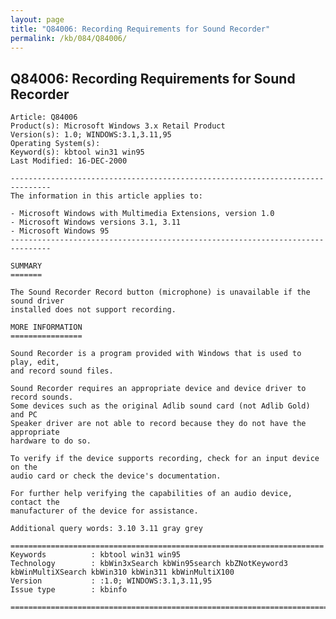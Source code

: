 ```yaml
---
layout: page
title: "Q84006: Recording Requirements for Sound Recorder"
permalink: /kb/084/Q84006/
---
```


## Q84006: Recording Requirements for Sound Recorder

	Article: Q84006
	Product(s): Microsoft Windows 3.x Retail Product
	Version(s): 1.0; WINDOWS:3.1,3.11,95
	Operating System(s): 
	Keyword(s): kbtool win31 win95
	Last Modified: 16-DEC-2000
	
	-------------------------------------------------------------------------------
	The information in this article applies to:
	
	- Microsoft Windows with Multimedia Extensions, version 1.0 
	- Microsoft Windows versions 3.1, 3.11 
	- Microsoft Windows 95 
	-------------------------------------------------------------------------------
	
	SUMMARY
	=======
	
	The Sound Recorder Record button (microphone) is unavailable if the sound driver
	installed does not support recording.
	
	MORE INFORMATION
	================
	
	Sound Recorder is a program provided with Windows that is used to play, edit,
	and record sound files.
	
	Sound Recorder requires an appropriate device and device driver to record sounds.
	Some devices such as the original Adlib sound card (not Adlib Gold) and PC
	Speaker driver are not able to record because they do not have the appropriate
	hardware to do so.
	
	To verify if the device supports recording, check for an input device on the
	audio card or check the device's documentation.
	
	For further help verifying the capabilities of an audio device, contact the
	manufacturer of the device for assistance.
	
	Additional query words: 3.10 3.11 gray grey
	
	======================================================================
	Keywords          : kbtool win31 win95 
	Technology        : kbWin3xSearch kbWin95search kbZNotKeyword3 kbWinMultiXSearch kbWin310 kbWin311 kbWinMultiX100
	Version           : :1.0; WINDOWS:3.1,3.11,95
	Issue type        : kbinfo
	
	=============================================================================
	
